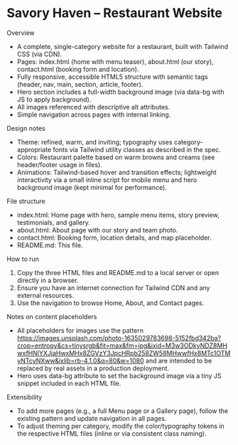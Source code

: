 # Savory Haven – Restaurant Website

Overview
- A complete, single-category website for a restaurant, built with Tailwind CSS (via CDN).
- Pages: index.html (home with menu teaser), about.html (our story), contact.html (booking form and location).
- Fully responsive, accessible HTML5 structure with semantic tags (header, nav, main, section, article, footer).
- Hero section includes a full-width background image (via data-bg with JS to apply background).
- All images referenced with descriptive alt attributes.
- Simple navigation across pages with internal linking.

Design notes
- Theme: refined, warm, and inviting; typography uses category-appropriate fonts via Tailwind utility classes as described in the spec.
- Colors: Restaurant palette based on warm browns and creams (see header/footer usage in files).
- Animations: Tailwind-based hover and transition effects; lightweight interactivity via a small inline script for mobile menu and hero background image (kept minimal for performance).

File structure
- index.html: Home page with hero, sample menu items, story preview, testimonials, and gallery.
- about.html: About page with our story and team photo.
- contact.html: Booking form, location details, and map placeholder.
- README.md: This file.

How to run
1. Copy the three HTML files and README.md to a local server or open directly in a browser.
2. Ensure you have an internet connection for Tailwind CDN and any external resources.
3. Use the navigation to browse Home, About, and Contact pages.

Notes on content placeholders
- All placeholders for images use the pattern https://images.unsplash.com/photo-1635029783698-5152fbd342ba?crop=entropy&cs=tinysrgb&fit=max&fm=jpg&ixid=M3w3ODkyNDZ8MHwxfHNlYXJjaHwxMHx8ZGVzY3JpcHRpb258ZW58MHwwfHx8MTc1OTMyNTcyNXww&ixlib=rb-4.1.0&q=80&w=1080 and are intended to be replaced by real assets in a production deployment.
- Hero uses data-bg attribute to set the background image via a tiny JS snippet included in each HTML file.

Extensibility
- To add more pages (e.g., a full Menu page or a Gallery page), follow the existing pattern and update navigation in all pages.
- To adjust theming per category, modify the color/typography tokens in the respective HTML files (inline or via consistent class naming).
